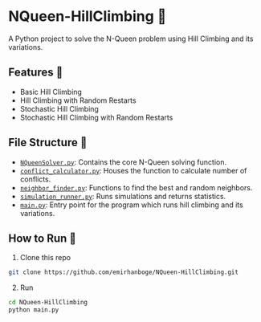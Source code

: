 # NQueen-HillClimbing 🎉

A Python project to solve the N-Queen problem using Hill Climbing and its variations.

## Features 🌟
- Basic Hill Climbing
- Hill Climbing with Random Restarts
- Stochastic Hill Climbing
- Stochastic Hill Climbing with Random Restarts

## File Structure 📁
- [`NQueenSolver.py`](src/NQueenSolver.py): Contains the core N-Queen solving function.
- [`conflict_calculator.py`](src/conflict_calculator.py): Houses the function to calculate number of conflicts.
- [`neighbor_finder.py`](src/neighbor_finder.py): Functions to find the best and random neighbors.
- [`simulation_runner.py`](src/simulation_runner.py): Runs simulations and returns statistics.
- [`main.py`](main.py): Entry point for the program which runs hill climbing and its variations.

## How to Run 🏃
1. Clone this repo

```bash
git clone https://github.com/emirhanboge/NQueen-HillClimbing.git
```

2. Run

```bash
cd NQueen-HillClimbing
python main.py
```



